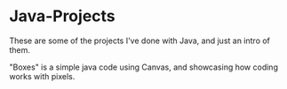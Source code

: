 # Java-Projects
These are some of the projects I've done with Java, and just an intro of them.

"Boxes" is a simple java code using Canvas, and showcasing how coding works with pixels. 
